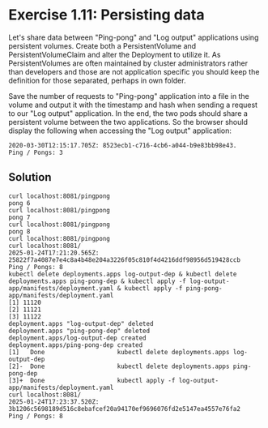 # Exercise 1.11: Persisting data
Let's share data between "Ping-pong" and "Log output" applications using persistent volumes. Create both a PersistentVolume and PersistentVolumeClaim and alter the Deployment to utilize it. As PersistentVolumes are often maintained by cluster administrators rather than developers and those are not application specific you should keep the definition for those separated, perhaps in own folder.

Save the number of requests to "Ping-pong" application into a file in the volume and output it with the timestamp and hash when sending a request to our "Log output" application. In the end, the two pods should share a persistent volume between the two applications. So the browser should display the following when accessing the "Log output" application:
```
2020-03-30T12:15:17.705Z: 8523ecb1-c716-4cb6-a044-b9e83bb98e43.
Ping / Pongs: 3
```

## Solution
```
curl localhost:8081/pingpong
pong 6
curl localhost:8081/pingpong
pong 7
curl localhost:8081/pingpong
pong 8
curl localhost:8081/pingpong
curl localhost:8081/
2025-01-24T17:21:20.565Z: 25822f7a4087e7e4c8a4b48e204a3226f05c810f4d4216ddf98956d519428ccb
Ping / Pongs: 8
kubectl delete deployments.apps log-output-dep & kubectl delete deployments.apps ping-pong-dep & kubectl apply -f log-output-app/manifests/deployment.yaml & kubectl apply -f ping-pong-app/manifests/deployment.yaml
[1] 11120
[2] 11121
[3] 11122
deployment.apps "log-output-dep" deleted
deployment.apps "ping-pong-dep" deleted
deployment.apps/log-output-dep created
deployment.apps/ping-pong-dep created
[1]   Done                    kubectl delete deployments.apps log-output-dep
[2]-  Done                    kubectl delete deployments.apps ping-pong-dep
[3]+  Done                    kubectl apply -f log-output-app/manifests/deployment.yaml
curl localhost:8081/
2025-01-24T17:23:37.520Z: 3b1206c5698189d516c8ebafcef20a94170ef9696076fd2e5147ea4557e76fa2
Ping / Pongs: 8
```